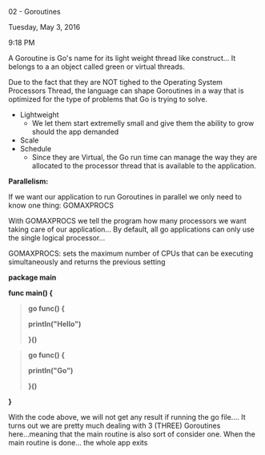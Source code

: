 02 - Goroutines

Tuesday, May 3, 2016

9:18 PM

A Goroutine is Go's name for its light weight thread like construct... It belongs to a an object called green or virtual threads.

Due to the fact that they are NOT tighed to the Operating System Processors Thread, the language can shape Goroutines in a way that is optimized for the type of problems that Go is trying to solve.

- Lightweight
  - We let them start extremelly small and give them the ability to grow should the app demanded
- Scale
- Schedule
  - Since they are Virtual, the Go run time can manage the way they are allocated to the processor thread that is available to the application.

**Parallelism:**

If we want our application to run Goroutines in parallel we only need to know one thing: GOMAXPROCS

With GOMAXPROCS we tell the program how many processors we want taking care of our application... By default, all go applications can only use the single logical processor...

GOMAXPROCS: sets the maximum number of CPUs that can be executing simultaneously and returns the previous setting

**package main**

**func main() {**

> **go func() {**
>
> **println(\"Hello\")**
>
> **}()**

> **go func() {**
>
> **println(\"Go\")**
>
> **}()**

**}**

With the code above, we will not get any result if running the go file.... It turns out we are pretty much dealing with 3 (THREE) Goroutines here...meaning that the main routine is also sort of consider one. When the main routine is done... the whole app exits
